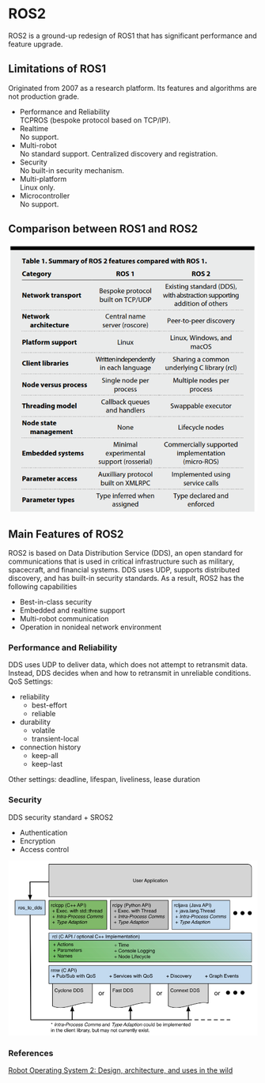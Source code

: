 # ROS2

ROS2 is a ground-up redesign of ROS1 that has significant performance and feature upgrade.

## Limitations of ROS1
Originated from 2007 as a research platform. Its features and algorithms are not production grade.
* Performance and Reliability\
TCPROS (bespoke protocol based on TCP/IP).
* Realtime\
No support.
* Multi-robot\
No standard support. Centralized discovery and registration.
* Security\
No built-in security mechanism.
* Multi-platform\
Linux only.
* Microcontroller\
No support.

## Comparison between ROS1 and ROS2
![Image](../data/ROS2/ROS1vsROS2.png)

## Main Features of ROS2
ROS2 is based on Data Distribution Service (DDS), an open standard for communications that is used in critical infrastructure such as military, spacecraft, and financial systems. DDS uses UDP, supports distributed discovery, and has built-in security standards. As a result, ROS2 has the following capabilities
* Best-in-class security
* Embedded and realtime support
* Multi-robot communication
* Operation in nonideal network environment

### Performance and Reliability
DDS uses UDP to deliver data, which does not attempt to retransmit data. Instead, DDS decides when and how to retransmit in unreliable conditions.\
QoS Settings:
* reliability
  * best-effort
  * reliable
* durability
  * volatile
  * transient-local
* connection history
  * keep-all
  * keep-last

Other settings: deadline, lifespan, liveliness, lease duration

### Security
DDS security standard + SROS2
* Authentication
* Encryption
* Access control

![Image](../data/ROS2/RCL-API.png)

### References
[Robot Operating System 2: Design, architecture, and uses in the wild](https://www.science.org/doi/epdf/10.1126/scirobotics.abm6074)

